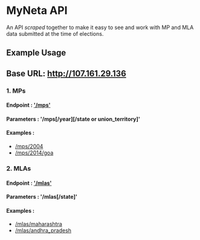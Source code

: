 # MyNeta API

An API *scraped* together to make it easy to see and work with MP and MLA data submitted at the time of elections.

## Example Usage

## Base URL: http://107.161.29.136

### 1. MPs
#### Endpoint : ['/mps'](http://107.161.29.136/mps)
#### Parameters : '/mps[/year][/state or union_territory]'
#### Examples : 
* [/mps/2004](http://107.161.29.136/mps/2004)
* [/mps/2014/goa](http://107.161.29.136/mps/2014/goa)

### 2. MLAs
#### Endpoint : ['/mlas'](http://107.161.29.136/mlas)
#### Parameters : '/mlas[/state]'
#### Examples :
- [/mlas/maharashtra](http://107.161.29.136/mlas/maharashtra)
- [/mlas/andhra_pradesh](http://107.161.29.136/mlas/andhra_pradesh)
